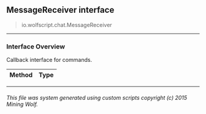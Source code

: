 ## MessageReceiver __interface__

>io.wolfscript.chat.MessageReceiver

---

### Interface Overview

Callback interface for commands.

Method | Type   
--- | :--- 



---



###### This file was system generated using custom scripts copyright (c) 2015 Mining Wolf.
	

